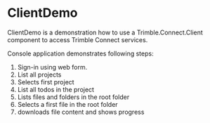 # ClientDemo

ClientDemo is a demonstration how to use a Trimble.Connect.Client component to access Trimble Connect services.

Console application demonstrates following steps:

1. Sign-in using web form.
2. List all projects
3. Selects first project
4. List all todos in the project
5. Lists files and folders in the root folder
6. Selects a first file in the root folder
7. downloads file content and shows progress
